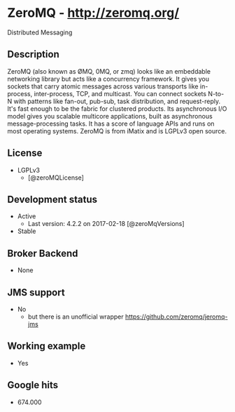 # ZeroMQ - http://zeromq.org/
Distributed Messaging


## Description
ZeroMQ (also known as ØMQ, 0MQ, or zmq) looks like an embeddable networking library but acts like a concurrency framework. It gives you sockets that carry atomic messages across various transports like in-process, inter-process, TCP, and multicast. You can connect sockets N-to-N with patterns like fan-out, pub-sub, task distribution, and request-reply. It's fast enough to be the fabric for clustered products. Its asynchronous I/O model gives you scalable multicore applications, built as asynchronous message-processing tasks. It has a score of language APIs and runs on most operating systems. ZeroMQ is from iMatix and is LGPLv3 open source.


## License
- LGPLv3
    - [@zeroMQLicense]


## Development status
- Active
    - Last version: 4.2.2 on 2017-02-18 [@zeroMqVersions]
- Stable


## Broker Backend
- None


## JMS support
- No
    - but there is an unofficial wrapper https://github.com/zeromq/jeromq-jms


## Working example
- Yes


## Google hits
- 674.000
